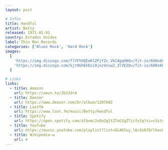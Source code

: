 ```yaml
---
layout: post

# Infos
title: Handful
artist: Betty
released: 1971-01-01
country: Estados Unidos
label: Thin Man Records
categories: ['Blues Rock', 'Hard Rock']
images:
  [
    'https://img.discogs.com/flYFhOQEeKlZPjYZc_VkCAgqH0Q=/fit-in/600x600/filters:strip_icc():format(jpeg):mode_rgb():quality(90)/discogs-images/R-6921187-1429549831-9007.jpeg.jpg',
    'https://img.discogs.com/kjr0GhEkEsi9jezVncw2_3lVEZQ=/fit-in/600x600/filters:strip_icc():format(jpeg):mode_rgb():quality(90)/discogs-images/R-6921187-1429549835-1472.jpeg.jpg',
  ]

# Links
links:
  - title: Amazon
    url: https://amzn.to/3b3JdrA
  - title: Deezer
    url: https://www.deezer.com/br/album/1287692
  - title: Lastfm
    url: https://www.last.fm/music/Betty/Handful
  - title: Spotify
    url: https://open.spotify.com/album/2uEm2q1tZ7oG3gZTicfx2q?si=c5itdnWPRK2iVa4zC4MX-A
  - title: YouTube
    url: https://music.youtube.com/playlist?list=OLAK5uy_l6v3z6TQrlhwcHXooMCYMM1EMkQ5yVEkQ
  - title: Wikipedia-w
    url: #
---
```

